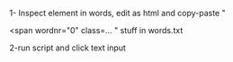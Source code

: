 1- Inspect element in words, edit as html and copy-paste " <div id="row1" style="top: 1px;"><span wordnr="0" class=... " stuff in words.txt

2-run script and click text input
